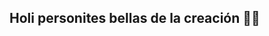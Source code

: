 ## Holi personites bellas de la creación 🌹✨

<!--
**Este es el servidor de minecraft al que espero le den mucho cariño si estas leyendo esto es porque probablemente eres alguien de confianza
que esta ayudandome a darle soporte a este proyecto dedicado especialmente a la comunidad del servidor "México Trans y Querido"

Espero disfrutes tu estancia

-Sarah 🌹✨
